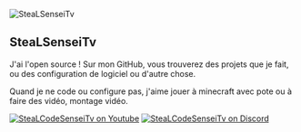 ![SteaLSenseiTv](https://github.com/StealCodeSensei/stealcodesenseitv/tree/main/img/Yo.png)

## SteaLSenseiTv

J'ai l'open source ! Sur mon GitHub, vous trouverez des projets que je fait, ou des configuration de logiciel ou d'autre chose.

Quand je ne code ou configure pas, j'aime jouer à minecraft avec pote ou à faire des vidéo, montage vidéo.

<a href="https://bit.ly/3xr3lf6" target="_blank"><img src="https://github.com/StealCodeSensei/stealcodesenseitv/tree/main/img/youtube.png" alt="SteaLCodeSenseiTv on Youtube"></a>
<a href="https://bit.ly/2VtegYy" target="_blank"><img src="https://github.com/StealCodeSensei/stealcodesenseitv/tree/main/img/discord.png" alt="SteaLCodeSenseiTv on Discord"></a>

